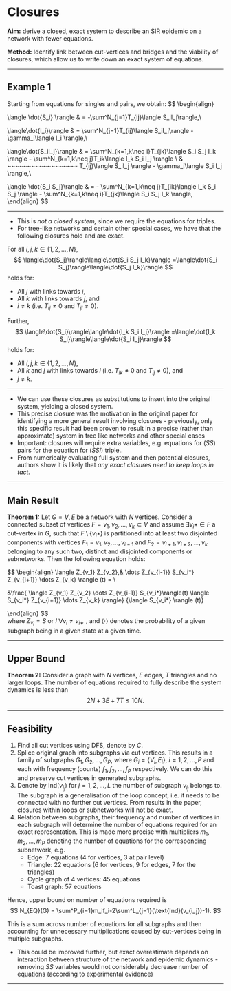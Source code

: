# Closures

__Aim:__ derive a closed, exact system to describe an SIR epidemic on a network with fewer equations. 

__Method:__ Identify link between cut-vertices and bridges and the viability of closures, which allow us to write down an exact system of equations.

---

## Example 1

Starting from equations for singles and pairs, we obtain:
$$
\begin{align}

\langle \dot{S_i} \rangle & = -\sum^N_{j=1}T_{ij}\langle S_iI_j\rangle,\\

\langle\dot{I_i}\rangle & = \sum^N_{j=1}T_{ij}\langle S_iI_j\rangle - \gamma_i\langle I_i \rangle,\\

\langle\dot{S_iI_j}\rangle & = \sum^N_{k=1,k\neq i}T_{jk}\langle S_i S_j I_k \rangle - \sum^N_{k=1,k\neq j}T_ik\langle I_k S_i I_j \rangle \\ & ~~~~~~~~~~~~~~~~~- T_{ij}\langle S_iI_j \rangle - \gamma_i\langle S_i I_j \rangle,\\

\langle \dot{S_i S_j}\rangle & = - \sum^N_{k=1,k\neq j}T_{ik}\langle I_k S_i S_j \rangle - \sum^N_{k=1,k\neq i}T_{jk}\langle S_i S_j I_k \rangle,
\end{align}
$$

---

* This is _not a closed system,_ since we require the equations for triples. 
* For tree-like networks and certain other special cases, we have that the following closures hold and are exact. 
 
For all $i,j,k\in \{1,2,\dots,N\}$,
$$
\langle\dot{S_j}\rangle\langle\dot{S_i S_j I_k}\rangle
=\langle\dot{S_i S_j}\rangle\langle\dot{S_j I_k}\rangle
$$
holds for:
* All $j$ with links towards $i$,
* All $k$ with links towards $j$, and 
* $i\neq k$ (i.e. $T_{ij}\neq0$ and $T_{ji}\neq0$).

Further,
$$
\langle\dot{S_i}\rangle\langle\dot{I_k S_i I_j}\rangle
=\langle\dot{I_k S_i}\rangle\langle\dot{S_i I_j}\rangle
$$
holds for:
* All $i,j,k\in \{1,2,\dots,N\}$,
* All $k$ and $j$ with links towards $i$ (i.e. $T_{ik}\neq0$ and $T_{ij}\neq0$), and
* $j\neq k$.

---
* We can use these closures as substitutions to insert into the original system, yielding a closed system.
* This precise closure was the motivation in the original paper for identifying a more general result involving closures - previously, only this specific result had been proven to result in a precise (rather than approximate) system in tree like networks and other special cases
* Important: closures will require extra variables, e.g. equations for $(SS)$ pairs for the equation for $(SSI)$ triple..
* From numerically evaluating full system and then potential closures, authors show it is likely that _any exact closures need to keep loops in tact._

---

## Main Result

__Theorem 1:__ Let $G = {V,E}$ be a network with $N$ vertices. Consider a connected subset of vertices $F = {v_1,v_2,\dots,v_k}\subset V$ and assume $\exists v_{i^∗} \in F$ a cut-vertex in $G$, such that $F \setminus \{v_{i^∗}\}$ is partitioned into at least two disjointed components with vertices $F_1 = {v_1, v_2,\dots, v_{i−1}}$ and $F_2 = {v_{i+1}, v_{i+2},\dots, v_k}$ belonging to any such two, distinct and disjointed components or subnetworks. Then the following equation holds:

$$
\begin{align}
\langle Z_{v_1} Z_{v_2},& \dots Z_{v_{i-1}} S_{v_i*} Z_{v_{i+1}} \dots Z_{v_k} \rangle (t) = \\

&\frac{
	\langle Z_{v_1} Z_{v_2} \dots Z_{v_{i-1}} S_{v_i*}\rangle(t)
	\langle S_{v_i*} Z_{v_{i+1}} \dots Z_{v_k} \rangle}
	{\langle S_{v_i*} \rangle (t)}
	
\end{align}
$$  
where $Z_{v_i} = S$ or $I$ $\forall v_i \neq v_{i∗}$ , and $\langle \cdot \rangle$ denotes the probability of a given subgraph being in a given state at a given time.

---

## Upper Bound

__Theorem 2:__ Consider a graph with $N$ vertices, $E$ edges, $T$ triangles and no larger loops. The number of equations required to fully describe the system dynamics is less than $$2N+3E+7T\leq10N.$$

---

## Feasibility

1. Find all cut vertices using DFS, denote by $C$.
2. Splice original graph into subgraphs via cut vertices. This results in a family of subgraphs $G_1, G_2, \dots, G_P,$ where $G_i=\{V_i, E_i\}$, $i=1,2,\dots,P$ and each with frequency (counts) $f_1, f_2, \dots, f_P$ respectively. We can do this and preserve cut vertices in generated subgraphs.
3. Denote by $\text{Ind}(v_{i_j})$ for $j=1,2,\dots,L$ the number of subgraph $v_{i_j}$ belongs to. The subgraph is a generalisation of the loop concept, i.e. it needs to be connected with no further cut vertices. From results in the paper, closures within loops or subnetworks will not be exact.
4. Relation between subgraphs, their frequency and number of vertices in each subgraph will determine the number of equations required for an exact representation. This is made more precise with multipliers $m_1, m_2, \dots, m_P$ denoting the number of equations for the corresponding subnetwork, e.g.
	* Edge: 7 equations (4 for vertices, 3 at pair level)
	* Triangle: 22 equations (6 for vertices, 9 for edges, 7 for the triangles)
	* Cycle graph of 4 vertices: 45 equations
	* Toast graph: 57 equations

Hence, upper bound on number of equations required is
$$
N_{EQ}(G) = \sum^P_{i=1}m_if_i-2\sum^L_{j=1}(\text{Ind}(v_{i_j})-1).
$$

This is a sum across number of equations for all subgraphs and then accounting for unnecessary multiplications caused by cut-vertices being in multiple subgraphs.
* This could be improved further, but exact overestimate depends on interaction between structure of the network and epidemic dynamics - removing $SS$ variables would not considerably decrease number of equations (according to experimental evidence)

---

